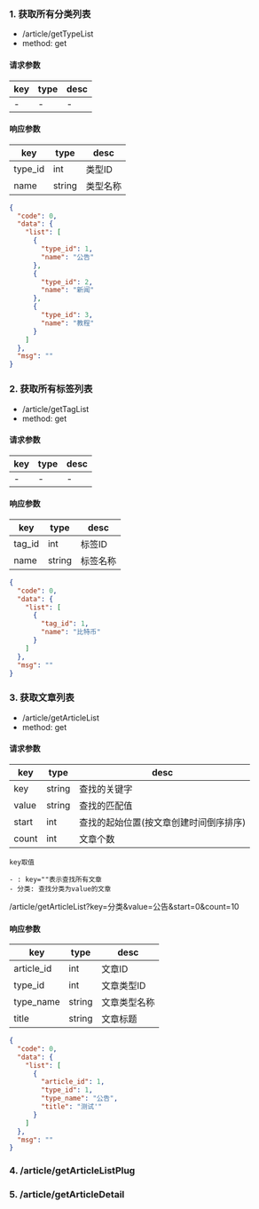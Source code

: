 ### 1. 获取所有分类列表

- /article/getTypeList
- method: get

#### 请求参数

| key | type | desc |
|-----|------|------|
| - | - | - |

#### 响应参数

| key | type | desc |
|-----|------|------|
| type_id | int | 类型ID |
| name | string | 类型名称 |

``` json 
{
  "code": 0,
  "data": {
    "list": [
      {
        "type_id": 1,
        "name": "公告"
      },
      {
        "type_id": 2,
        "name": "新闻"
      },
      {
        "type_id": 3,
        "name": "教程"
      }
    ]
  },
  "msg": ""
}
```

### 2. 获取所有标签列表

- /article/getTagList
- method: get

#### 请求参数

| key | type | desc |
|-----|------|------|
| - | - | - |

#### 响应参数

| key | type | desc |
|-----|------|------|
| tag_id | int | 标签ID |
| name | string | 标签名称 |

``` json 
{
  "code": 0,
  "data": {
    "list": [
      {
        "tag_id": 1,
        "name": "比特币"
      }
    ]
  },
  "msg": ""
}
```
### 3. 获取文章列表
- /article/getArticleList
- method: get

#### 请求参数

| key | type | desc |
|-----|------|------|
| key | string | 查找的关键字 |
| value | string | 查找的匹配值 |
| start | int | 查找的起始位置(按文章创建时间倒序排序) |
| count | int | 文章个数 |

```
key取值

- : key=""表示查找所有文章
- 分类: 查找分类为value的文章
```

  /article/getArticleList?key=分类&value=公告&start=0&count=10

#### 响应参数

| key | type | desc |
|-----|------|------|
| article_id | int | 文章ID |
| type_id | int | 文章类型ID |
| type_name | string | 文章类型名称 |
| title | string | 文章标题 |

``` json 
{
  "code": 0,
  "data": {
    "list": [
      {
        "article_id": 1,
        "type_id": 1,
        "type_name": "公告",
        "title": "测试'"
      }
    ]
  },
  "msg": ""
}
```

### 4. /article/getArticleListPlug
### 5. /article/getArticleDetail
